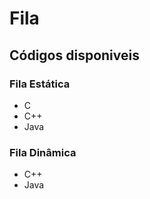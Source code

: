 # Fila

## Códigos disponiveis

### Fila Estática

- C
- C++
- Java

### Fila Dinâmica

- C++
- Java
